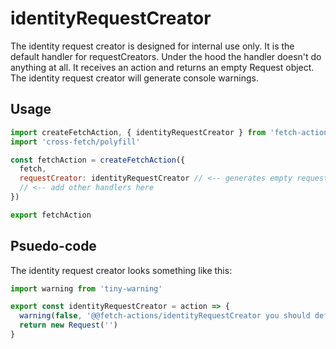 # identityRequestCreator
The identity request creator is designed for internal use only. It is the default handler for requestCreators. Under the hood the handler doesn't do anything at all. It receives an action and returns an empty Request object. The identity request creator will generate console warnings.

## Usage

```js
import createFetchAction, { identityRequestCreator } from 'fetch-actions'
import 'cross-fetch/polyfill'

const fetchAction = createFetchAction({
  fetch,
  requestCreator: identityRequestCreator // <-- generates empty requests for every action
  // <-- add other handlers here
})

export fetchAction
```

## Psuedo-code
The identity request creator looks something like this:

```js
import warning from 'tiny-warning'

export const identityRequestCreator = action => {
  warning(false, '@@fetch-actions/identityRequestCreator you should define a requestCreator for all actions. The identity fetch handler generates blank requests.')
  return new Request('')
}
```
